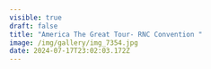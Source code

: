 ```yaml
---
visible: true
draft: false
title: "America The Great Tour- RNC Convention "
image: /img/gallery/img_7354.jpg
date: 2024-07-17T23:02:03.172Z
---
```

